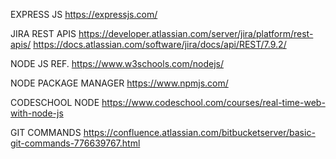 EXPRESS JS
https://expressjs.com/

JIRA REST APIS
https://developer.atlassian.com/server/jira/platform/rest-apis/
https://docs.atlassian.com/software/jira/docs/api/REST/7.9.2/

NODE JS REF.
https://www.w3schools.com/nodejs/

NODE PACKAGE MANAGER
https://www.npmjs.com/

CODESCHOOL NODE
https://www.codeschool.com/courses/real-time-web-with-node-js

GIT COMMANDS
https://confluence.atlassian.com/bitbucketserver/basic-git-commands-776639767.html
